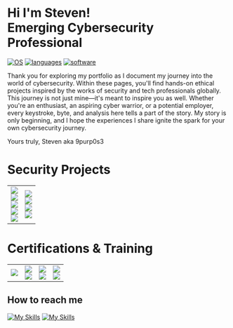 # Hi I'm Steven! <br>Emerging Cybersecurity Professional<br/>
[![OS](https://go-skill-icons.vercel.app/api/icons?i=kali,windows,azure&theme=dark)]()
[![languages](https://go-skill-icons.vercel.app/api/icons?i=python,powershell,terminal&theme=dark)]()
[![software](https://go-skill-icons.vercel.app/api/icons?i=wireshark,elasticsearch&theme=dark)]()


Thank you for exploring my portfolio as I document my journey into the world of cybersecurity. Within these pages, you'll find hands-on ethical projects inspired by the works of security and tech professionals globally. This journey is not just mine—it's meant to inspire you as well. Whether you're an enthusiast, an aspiring cyber warrior, or a potential employer, every keystroke, byte, and analysis here tells a part of the story. My story is only beginning, and I hope the experiences I share ignite the spark for your own cybersecurity journey.

Yours truly, 
Steven aka 9purp0s3

# Security Projects
<table>
  <tr>
    <td>
      <a href="https://medium.com/@stevenrim/building-a-cloud-honeynet-soc-in-azure-980f84fb5147">
        <img src="https://img.shields.io/badge/-Building a Cloud Honeynet and SOC w/Azure-000000?&style=for-the-badge&logo=Medium&logoColor=white"/>
      </a>
      <br>
      <a href="https://medium.com/@stevenrim/vulnerability-scans-with-tenable-nessus-924d658c7348">
        <img src="https://img.shields.io/badge/-Vulnerability Scans w/Tenable Nessus-000000?&style=for-the-badge&logo=Medium&logoColor=white"/>
      </a>
      <br>
      <a href="https://medium.com/@stevenrim/cisco-packet-tracer-lab-series-more-0051e9e438b7">
        <img src="https://img.shields.io/badge/-Cisco Packet Tracer Lab Series-000000?&style=for-the-badge&logo=Medium&logoColor=white"/>
      </a>
      <br>
      <a href="https://medium.com/@stevenrim/active-directory-home-lab-w-virtualbox-e07932251a9f">
        <img src="https://img.shields.io/badge/-AD Home Lab w/VirtualBox and PowerShell-000000?&style=for-the-badge&logo=Medium&logoColor=white"/>
      </a>
      <br>
      <a href="https://medium.com/@stevenrim/virtual-attacks-and-splunk-insights-b892468cbec9">
        <img src="https://img.shields.io/badge/-Virtual Attacks and Splunk Insights-000000?&style=for-the-badge&logo=Medium&logoColor=white"/>
      </a>
    </td>
    <td>
      <a href="https://medium.com/@stevenrim/this-year-im-thankful-for-input-validation-error-handling-and-egg-nogging-logging-d85036e8443c">
        <img src="https://img.shields.io/badge/-Python: Secure Coding Assignment-000000?&style=for-the-badge&logo=Medium&logoColor=white"/>
      </a>
      <br>
      <a href="https://medium.com/@stevenrim/automating-security-workflow-w-limacharlie-and-tines-020ee72ee340">
        <img src="https://img.shields.io/badge/-Automating Security Workflow w/LimaCharlie-000000?&style=for-the-badge&logo=Medium&logoColor=white"/>
      </a>
      <br>
      <a href="https://medium.com/@stevenrim/owasp-juice-shop-10-2-for-arm64-raspberry-pi-5-68c28c046ccd">
        <img src="https://img.shields.io/badge/-Exploiting Vulnerabilities on OWASP Juice Shop-000000?&style=for-the-badge&logo=Medium&logoColor=white"/>
      </a>
      <br>
      <a href="https://medium.com/@stevenrim/teach-me-how-to-opsec-c1769e6937be">
        <img src="https://img.shields.io/badge/-Teach Me How To Opsec-000000?&style=for-the-badge&logo=Medium&logoColor=white"/>
      </a>
    </td>
  </tr>
</table>

# Certifications & Training
<table>
  <tr>
    <td><a href="https://tryhackme.com/r/p/9purp0s3"><img src="https://tryhackme-badges.s3.amazonaws.com/9purp0s3.png"/></a></td>
    <td><a href="https://www.credly.com/badges/806e2f2e-f9c0-4081-9304-6f492136c153/"><img src="https://img.shields.io/badge/-CompTIA Security%2B-FF0000?&style=for-the-badge&logoColor=white"/></a>
        <br><a href="https://static.vecteezy.com/system/resources/previews/022/655/961/non_2x/work-in-progress-rubber-stamp-work-in-progress-grunge-stamp-seal-illustration-vector.jpg"><img src="https://img.shields.io/badge/-CompTIA Network%2B-FF0000?&style=for-the-badge&logoColor=white"/></a></td>
    <td><a href="https://www.credly.com/badges/c5dc51ac-beae-45ef-b27b-a060075191e3/"><img src="https://img.shields.io/badge/-Google Cybersecurity Cert-000080?&style=for-the-badge&logoColor=white"/></a>
        <br><a href="https://app.kajabi.com/certificates/72ada0d2"><img src="https://img.shields.io/badge/-SOC Analyst Masterclass-000080?&style=for-the-badge&logoColor=white"/></a></td>
    <td><a href="https://tryhackme-certificates.s3-eu-west-1.amazonaws.com/THM-SUPLNG2XBJ.png"><img src="https://img.shields.io/badge/-TryHackMe SOC Level 1-2a3042?&style=for-the-badge&logoColor=white"/></a>
        <br><a href="https://static.vecteezy.com/system/resources/previews/022/655/961/non_2x/work-in-progress-rubber-stamp-work-in-progress-grunge-stamp-seal-illustration-vector.jpg"><img src="https://img.shields.io/badge/-TryHackMe SOC Level 2-2a3042?&style=for-the-badge&logoColor=white"/></a></td>

  </tr>
</table>

## How to reach me

[![My Skills](https://skillicons.dev/icons?i=linkedin)](https://linkedin.com/in/stevenrim)
[![My Skills](https://skillicons.dev/icons?i=instagram)](https://instagram.com/9.purp0s3)




